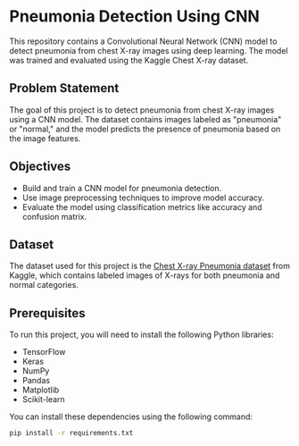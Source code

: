 # Pneumonia Detection Using CNN   
 
This repository contains a Convolutional Neural Network (CNN) model to detect pneumonia from chest X-ray images using deep learning. The model was trained and evaluated using the Kaggle Chest X-ray dataset.

## Problem Statement
The goal of this project is to detect pneumonia from chest X-ray images using a CNN model. The dataset contains images labeled as "pneumonia" or "normal," and the model predicts the presence of pneumonia based on the image features.

## Objectives
- Build and train a CNN model for pneumonia detection.
- Use image preprocessing techniques to improve model accuracy.
- Evaluate the model using classification metrics like accuracy and confusion matrix.

## Dataset
The dataset used for this project is the [Chest X-ray Pneumonia dataset](https://www.kaggle.com/datasets/paultimothymooney/chest-xray-pneumonia) from Kaggle, which contains labeled images of X-rays for both pneumonia and normal categories.

## Prerequisites
To run this project, you will need to install the following Python libraries:
- TensorFlow
- Keras
- NumPy
- Pandas
- Matplotlib
- Scikit-learn

You can install these dependencies using the following command:
```bash
pip install -r requirements.txt
